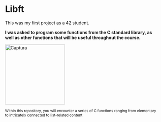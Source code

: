 # Libft
This was my first project as a 42 student. 

**I was asked to program some functions from the C standard library, as well as other functions that will be useful throughout the course.**

<img width="194" alt="Captura" src="https://github.com/shoganaix/42Libft/assets/123943292/eebf29e7-3ffc-4307-9029-8dbb2d366f39">


<sub> Within this repository, you will encounter a series of C functions ranging  from elementary to intricately connected to list-related content</sub>
